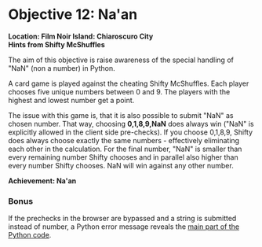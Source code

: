 # Objective 12: Na'an
**Location: Film Noir Island: Chiaroscuro City**  
**Hints from Shifty McShuffles**

The aim of this objective is raise awareness of the special handling of "NaN" (non a number) in Python.

A card game is played against the cheating Shifty McShuffles.
Each player chooses five unique numbers between 0 and 9.
The players with the highest and lowest number get a point.

The issue with this game is, that it is also possible to submit "NaN" as chosen number. That way, choosing **0,1,8,9,NaN** does always win ("NaN" is explicitly allowed in the client side pre-checks).
If you choose 0,1,8,9, Shifty does always choose exactly the same numbers - effectively eliminating each other in the calculation.
For the final number, "NaN" is smaller than every remaining number Shifty chooses and in parallel also higher than every number Shifty chooses. NaN will win against any other number.

**Achievement: Na'an**

### Bonus

If the prechecks in the browser are bypassed and a string is submitted instead of number, a Python error message reveals the [main part of the Python code](https://github.com/joergschwarzwaelder/hhc2023/blob/main/Objective-12/python-error.txt).
<!--stackedit_data:
eyJoaXN0b3J5IjpbMTU4MzEzNTc1NCwtNDM4MTk0MTMzLC0xNj
Y4NzkxNzIyLDEzNzA4OTM3OTAsMTkzNzA2MTE2OCwtMjAxMDE5
MjYzXX0=
-->